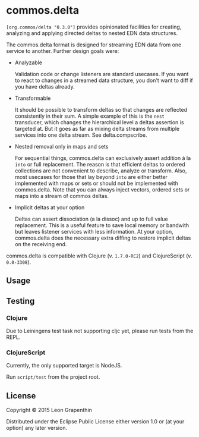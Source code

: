 # commos.delta

`[org.commos/delta "0.3.0"]` provides opinionated facilities for creating, analyzing and applying directed deltas to nested EDN data structures.

The commos.delta format is designed for streaming EDN data from one service to another.  Further design goals were:

- Analyzable

  Validation code or change listeners are standard usecases.  If you want to react to changes in a streamed data structure, you don't want to diff if you have deltas already.

- Transformable

  It should be possible to transform deltas so that changes are reflected consistently in their sum.  A simple example of this is the `nest` transducer, which changes the hierarchical level a deltas assertion is targeted at.  But it goes as far as mixing delta streams from multiple services into one delta stream.  See delta.compscribe.

- Nested removal only in maps and sets

  For sequential things, commos.delta can exclusively assert addition à la `into` or full replacement.  The reason is that efficient deltas to ordered collections are not convenient to describe, analyze or transform.  Also, most usecases for those that lay beyond `into` are either better implemented with maps or sets or should not be implemented with commos.delta.  Note that you can always inject vectors, ordered sets or maps into a stream of commos deltas.

- Implicit deltas at your option

  Deltas can assert dissociation (a la dissoc) and up to full value replacement.  This is a useful feature to save local memory or bandwith but leaves listener services with less information.  At your option, commos.delta does the necessary extra diffing to restore implicit deltas on the receiving end.
  

commos.delta is compatible with Clojure (v. `1.7.0-RC2`) and ClojureScript (v. `0.0-3308`).

## Usage


## Testing

### Clojure

Due to Leiningens test task not supporting cljc yet, please run tests from the REPL.

### ClojureScript

Currently, the only supported target is NodeJS.

Run `script/test` from the project root.

## License

Copyright © 2015 Leon Grapenthin

Distributed under the Eclipse Public License either version 1.0 or (at your option) any later version.
